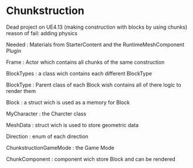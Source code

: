 # Chunkstruction
Dead project on UE4.13 (making construction with blocks by using chunks) reason of fail: adding physics

Needed : Materials from StarterContent and the RuntimeMeshComponent Plugin

Frame : Actor which contains all chunks of the same construction

BlockTypes : a class wich contains each different BlockType

BlockType : Parent class of each Block wish contains all of there logic to render them

Block : a struct wich is used as a memory for Block

MyCharacter : the Charcter class

MeshData : struct wich is used to store geometric data

Direction : enum of each direction

ChunkstructionGameMode : the Game Mode

ChunkComponent : component wich store Block and can be rendered
